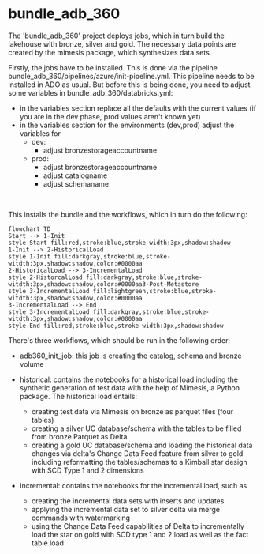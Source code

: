 # bundle_adb_360

The 'bundle_adb_360' project deploys jobs, which in turn build the lakehouse with bronze, silver and gold.
The necessary data points are created by the mimesis package, which synthesizes data sets. <p/>

Firstly, the jobs have to be installed. This is done via the pipeline bundle_adb_360/pipelines/azure/init-pipeline.yml. This pipeline needs to be installed in ADO as usual.
But before this is being done, you need to adjust some variables in bundle_adb_360/databricks.yml:

* in the variables section replace all the defaults with the current values (if you are in the dev phase, prod values aren't known yet)
* in the variables section for the environments (dev,prod) adjust the variables for 
    * dev:
        * adjust bronzestorageaccountname
    * prod:
        * adjust bronzestorageaccountname
        * adjust catalogname
        * adjust schemaname

<br/>

This installs the bundle and the workflows, which in turn do the following:


```mermaid
flowchart TD
Start --> 1-Init
style Start fill:red,stroke:blue,stroke-width:3px,shadow:shadow
1-Init --> 2-HistoricalLoad
style 1-Init fill:darkgray,stroke:blue,stroke-witdth:3px,shadow:shadow,color:#0000aa
2-HistoricalLoad --> 3-IncrementalLoad
style 2-HistorcalLoad fill:darkgray,stroke:blue,stroke-witdth:3px,shadow:shadow,color:#0000aa3-Post-Metastore
style 3-IncrementalLoad fill:lightgreen,stroke:blue,stroke-witdth:3px,shadow:shadow,color:#0000aa
3-IncrementalLoad --> End
style 3-IncrementalLoad fill:darkgray,stroke:blue,stroke-witdth:3px,shadow:shadow,color:#0000aa
style End fill:red,stroke:blue,stroke-width:3px,shadow:shadow

```



There's three workflows, which should be run in the following order:

* adb360_init_job: this job is creating the catalog, schema and bronze volume


* historical: contains the notebooks for a historical load including the synthetic generation of test data with the help of Mimesis, a Python package. The historical load entails:
    * creating test data via Mimesis on bronze as parquet files (four tables)
    * creating a silver UC database/schema with the tables to be filled from bronze Parquet as Delta
    * creating a gold UC database/schema and loading the historical data changes via delta's Change Data Feed feature from silver to gold including reformatting the tables/schemas to a Kimball star design with SCD Type 1 and 2 dimensions

* incremental: contains the notebooks for the incremental load, such as 
    * creating the incremental data sets with inserts and updates
    * applying the incremental data set to silver delta via merge commands with watermarking
    * using the Change Data Feed capabilities of Delta to incrementally load the star on gold with SCD type 1 and 2 load as well as the fact table load
